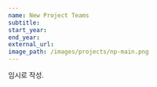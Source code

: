```yaml
---
name: New Project Teams
subtitle:
start_year:
end_year:
external_url:
image_path: /images/projects/np-main.png
---
```


임시로 작성.
